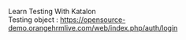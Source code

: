 Learn Testing With Katalon 
<br>
Testing object : https://opensource-demo.orangehrmlive.com/web/index.php/auth/login
